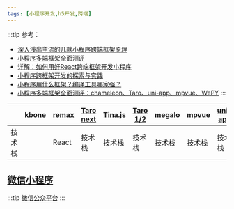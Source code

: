 ```yaml
---
tags: [小程序开发,h5开发,跨端]
---
```


:::tip
参考：
- [深入浅出主流的几款小程序跨端框架原理](https://mp.weixin.qq.com/s/GgiaeKuT0TvbxegTCfRTuw)
- [小程序多端框架全面测评](https://mp.weixin.qq.com/s/veC_DgjZnQXmjyVJvONZSQ)
- [详解：如何用好React跨端框架开发小程序](https://cloud.tencent.com/developer/article/1740897)
- [小程序跨框架开发的探索与实践](https://mp.weixin.qq.com/s?__biz=MzU3NDkzMTI3MA==&mid=2247483770&idx=1&sn=ba2cdea5256e1c4e7bb513aa4c837834)
- [小程序用什么框架？编译工具哪家强？](https://zhuanlan.zhihu.com/p/467346812)
- [小程序多端框架全面测评：chameleon、Taro、uni-app、mpvue、WePY](https://www.kancloud.cn/fundebug/fundebug-blog/1003721)
:::

<table>
  <thead>
    <tr>
      <th></th>
      <th><a href="https://wechat-miniprogram.github.io/kbone/docs/">kbone</a></th>
      <th><a href="https://wechat-miniprogram.github.io/kbone/docs/">remax</a></th>
      <th><a href="https://wechat-miniprogram.github.io/kbone/docs/">Taro next</a></th>
      <th><a href="https://wechat-miniprogram.github.io/kbone/docs/">Tina.js</a></th>
      <th><a href="https://wechat-miniprogram.github.io/kbone/docs/">Taro 1/2</a></th>
      <th><a href="https://wechat-miniprogram.github.io/kbone/docs/">megalo</a></th>
      <th><a href="https://wechat-miniprogram.github.io/kbone/docs/">mpvue</a></th>
      <th><a href="https://wechat-miniprogram.github.io/kbone/docs/">uni-app</a></th>
      <th><a href="https://wechat-miniprogram.github.io/kbone/docs/">chameloen</a></th>
      <th><a href="https://wechat-miniprogram.github.io/kbone/docs/">rax</a></th>
      <th><a href="https://wechat-miniprogram.github.io/kbone/docs/">nanachi</a></th>
      <th><a href="https://wechat-miniprogram.github.io/kbone/docs/">wepy</a></th>
    </tr>
  </thead>
  <tbody>
    <tr>
      <td>技术栈</td>
      <td></td>
      <td>React</td>
      <td>技术栈</td>
      <td>技术栈</td>
      <td>技术栈</td>
      <td>技术栈</td>
      <td>技术栈</td>
      <td>技术栈</td>
    </tr>
  </tbody>
</table>

## [微信小程序](https://developers.weixin.qq.com/miniprogram/dev/framework/)
:::tip
[微信公众平台](https://mp.weixin.qq.com/)
:::